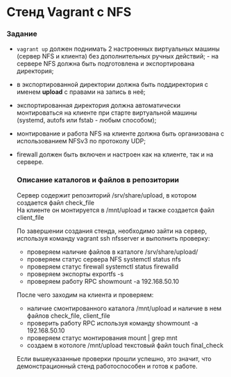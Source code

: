 # Стенд Vagrant с NFS  
  
  ### Задание
- `vagrant up` должен поднимать 2 настроенных виртуальных машины (сервер NFS и клиента) без дополнительных ручных действий; - на сервере NFS должна быть подготовлена и экспортирована директория;  
- в экспортированной директории должна быть поддиректория с именем __upload__ с правами на запись в неё;  
- экспортированная директория должна автоматически монтироваться на клиенте при старте виртуальной машины (systemd, autofs или fstab -  любым способом);  
- монтирование и работа NFS на клиенте должна быть организована с использованием NFSv3 по протоколу UDP;  
- firewall должен быть включен и настроен как на клиенте, так и на сервере.  
  
  ### Описание каталогов и файлов в репозитории  
  
  Сервер содержит репозиторий /srv/share/upload, в котором создается файл check_file  
  На клиенте он монтируется в /mnt/upload и также создается файл client_file  

  По завершении создания стенда, необходимо зайти на сервер, используя команду vagrant ssh nfsserver и выполнить проверку:  
  - проверяем наличие файлов в каталоге /srv/share/upload/  
  - проверяем статус сервера NFS systemctl status nfs  
  - проверяем статус firewall systemctl status firewalld  
  - проверяем экспорты exportfs -s  
  - проверяем работу RPC showmount -a 192.168.50.10   
  

  После чего заходим на клиента и проверяем:  
  - наличие смонтированного каталога /mnt/upload и наличие в нем файлов check_file, client_file  
  - проверить работу RPC используя команду showmount -a 192.168.50.10  
  - проверяем статус монтирования mount | grep mnt  
  - создаем в котологе /mnt/upload текстовый файл touch final_check  
  
  Если вышеуказанные проверки прошли успешно, это значит, что демонстрационный стенд работоспособен и готов к работе. 






 
